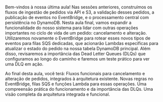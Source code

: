 Bem-vindos à nossa última aula! Nas sessões anteriores, construímos os fluxos de ingestão de pedidos via API e S3, a validação desses pedidos, a publicação de eventos no EventBridge, e o processamento central com persistência no DynamoDB.
Nesta aula final, vamos expandir a funcionalidade do nosso sistema para lidar com outras operações importantes no ciclo de vida de um pedido: cancelamento e alteração. Utilizaremos novamente o EventBridge para rotear esses novos tipos de eventos para filas SQS dedicadas, que acionarão Lambdas específicas para atualizar o estado do pedido na nossa tabela DynamoDB principal. Além disso, revisaremos a importância das Dead Letter Queues (DLQs) que configuramos ao longo do caminho e faremos um teste prático para ver uma DLQ em ação.

Ao final desta aula, você terá:
Fluxos funcionais para cancelamento e alteração de pedidos, integrados à arquitetura existente.
Novas regras no EventBridge, filas SQS e funções Lambda para essas operações.
Uma compreensão prática do funcionamento e da importância das DLQs.
Uma visão completa da arquitetura integrada e funcional.
